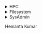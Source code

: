 <details><summary>HPC</summary>
    <details><summary>OS</summary>
        <p>
            #### We can hide anything, even code!
            ```ruby
              puts "Hello World"
            ```
        </p>
    </details>
    <details><summary>Library Configuration</summary>
        <p>
            #### We can hide anything, even code!
            ```ruby
              puts "Hello World"
            ```
        </p>
    </details>
    <details><summary>Monitoring Tools</summary>
        <p>
            #### We can hide anything, even code!
            ```ruby
              puts "Hello World"
            ```
        </p>
    </details>
    <details><summary>Scheduler and Load Balance</summary>
        <p>
            #### We can hide anything, even code!
            ```ruby
              puts "Hello World"
            ```
        </p>
    </details>
- copy_data_from_to_cluster.md
- hpc_cluster.md
</details>

<details><summary>Filesystem</summary>
<p>

#### We can hide anything, even code!

    ```ruby
      puts "Hello World"
    ```
</p>
</details>

<details><summary>SysAdmin</summary>
<p>

#### We can hide anything, even code!

    ```ruby
      puts "Hello World"
    ```
</p>
</details>



Hemanta Kumar
